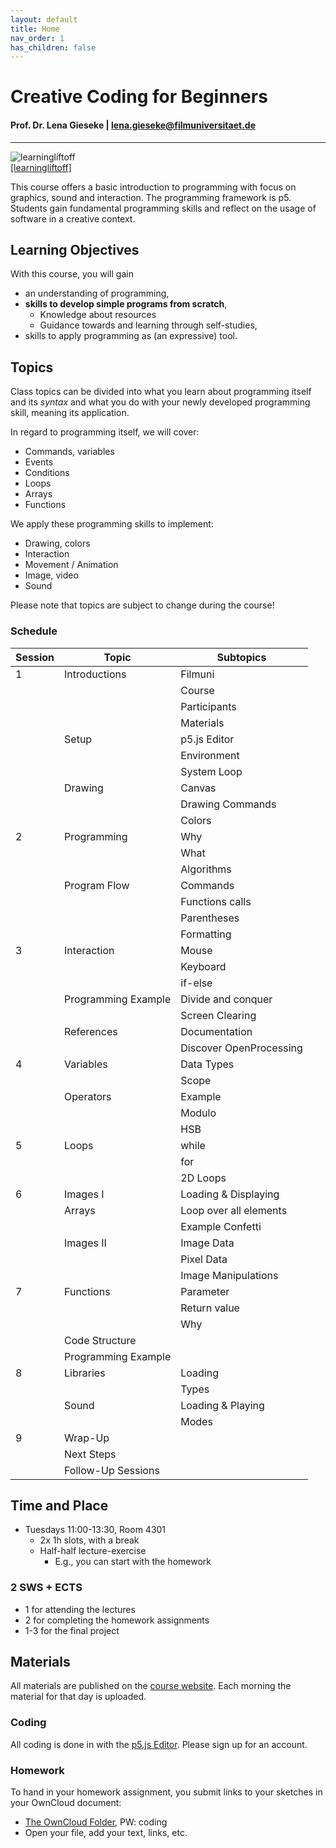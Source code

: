 ```yaml
---
layout: default
title: Home
nav_order: 1
has_children: false
---
```


# Creative Coding for Beginners

#### Prof. Dr. Lena Gieseke | lena.gieseke@filmuniversitaet.de  

---

![learningliftoff](https://www.learningliftoff.com/wp-content/uploads/2014/09/Prog.png)  
[[learningliftoff]](https://www.learningliftoff.com/wp-content/uploads/2014/09/Prog.png)  

This course offers a basic introduction to programming with focus on graphics, sound and interaction. The programming framework is p5. Students gain fundamental programming skills and reflect on the usage of software in a creative context.

## Learning Objectives

With this course, you will gain

* an understanding of programming,
* **skills to develop simple programs from scratch**,
    * Knowledge about resources
    * Guidance towards and learning through self-studies,
* skills to apply programming as (an expressive) tool.

## Topics

Class topics can be divided into what you learn about programming itself and its *syntax* and what you do with your newly developed programming skill, meaning its application.

In regard to programming itself, we will cover:

* Commands, variables
* Events
* Conditions
* Loops
* Arrays
* Functions

We apply these programming skills to implement:

* Drawing, colors
* Interaction
* Movement / Animation
* Image, video
* Sound
  

Please note that topics are subject to change during the course!

### Schedule

| Session | Topic               | Subtopics               |
| ------- | ------------------- | ----------------------- |
| 1       | Introductions       | Filmuni                 |
|         |                     | Course                  |
|         |                     | Participants            |
|         |                     | Materials               |
|         | Setup               | p5.js Editor            |
|         |                     | Environment             |
|         |                     | System Loop             |
|         | Drawing             | Canvas                  |
|         |                     | Drawing Commands        |
|         |                     | Colors                  |
| 2       | Programming         | Why                     |
|         |                     | What                    |
|         |                     | Algorithms              |
|         | Program Flow        | Commands                |
|         |                     | Functions calls         |
|         |                     | Parentheses             |
|         |                     | Formatting              |
| 3       | Interaction         | Mouse                   |
|         |                     | Keyboard                |
|         |                     | if-else                 |
|         | Programming Example | Divide and conquer      |
|         |                     | Screen Clearing         |
|         | References          | Documentation           |
|         |                     | Discover OpenProcessing |
| 4       | Variables           | Data Types              |
|         |                     | Scope                   |
|         | Operators           | Example                 |
|         |                     | Modulo                  |
|         |                     | HSB                     |
| 5       | Loops               | while                   |
|         |                     | for                     |
|         |                     | 2D Loops                |
| 6       | Images I            | Loading & Displaying    |
|         | Arrays              | Loop over all elements  |
|         |                     | Example Confetti        |
|         | Images II           | Image Data              |
|         |                     | Pixel Data              |
|         |                     | Image Manipulations     |
| 7       | Functions           | Parameter               |
|         |                     | Return value            |
|         |                     | Why                     |
|         | Code Structure      |                         |
|         | Programming Example |                         |
| 8       | Libraries           | Loading                 |
|         |                     | Types                   |
|         | Sound               | Loading & Playing       |
|         |                     | Modes                   |
| 9       | Wrap-Up             |                         |
|         | Next Steps          |                         |
|         | Follow-Up Sessions  |                         |



## Time and Place

* Tuesdays 11:00-13:30, Room 4301
    * 2x 1h slots, with a break
    * Half-half lecture-exercise
        * E.g., you can start with the homework


### 2 SWS + ECTS

* 1 for attending the lectures 
* 2 for completing the homework assignments 
* 1-3 for the final project


## Materials

All materials are published on the [course website](https://ctechfilmuniversity.github.io/lecture_ss23_creative_coding_for_beginners/). Each morning the material for that day is uploaded.

### Coding

All coding is done in with the [p5.js Editor](https://editor.p5js.org/). Please sign up for an account.

### Homework

To hand in your homework assignment, you submit links to your sketches in your OwnCloud document:

* [The OwnCloud Folder](https://owncloud.gwdg.de/index.php/s/oA91WHT3HitvZlD), PW: coding
* Open your file, add your text, links, etc.
